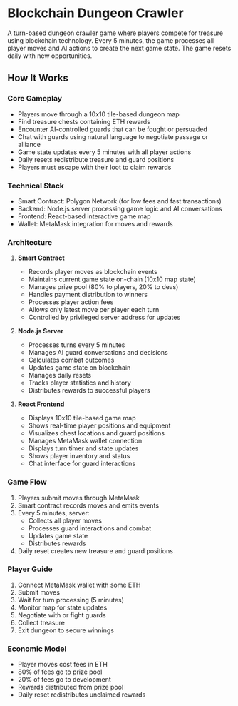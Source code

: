 # Blockchain Dungeon Crawler

A turn-based dungeon crawler game where players compete for treasure using blockchain technology. Every 5 minutes, the game processes all player moves and AI actions to create the next game state. The game resets daily with new opportunities.

## How It Works

### Core Gameplay

- Players move through a 10x10 tile-based dungeon map
- Find treasure chests containing ETH rewards
- Encounter AI-controlled guards that can be fought or persuaded
- Chat with guards using natural language to negotiate passage or alliance
- Game state updates every 5 minutes with all player actions
- Daily resets redistribute treasure and guard positions
- Players must escape with their loot to claim rewards

### Technical Stack

- Smart Contract: Polygon Network (for low fees and fast transactions)
- Backend: Node.js server processing game logic and AI conversations
- Frontend: React-based interactive game map
- Wallet: MetaMask integration for moves and rewards

### Architecture

1. **Smart Contract**

   - Records player moves as blockchain events
   - Maintains current game state on-chain (10x10 map state)
   - Manages prize pool (80% to players, 20% to devs)
   - Handles payment distribution to winners
   - Processes player action fees
   - Allows only latest move per player each turn
   - Controlled by privileged server address for updates

2. **Node.js Server**

   - Processes turns every 5 minutes
   - Manages AI guard conversations and decisions
   - Calculates combat outcomes
   - Updates game state on blockchain
   - Manages daily resets
   - Tracks player statistics and history
   - Distributes rewards to successful players

3. **React Frontend**
   - Displays 10x10 tile-based game map
   - Shows real-time player positions and equipment
   - Visualizes chest locations and guard positions
   - Manages MetaMask wallet connection
   - Displays turn timer and state updates
   - Shows player inventory and status
   - Chat interface for guard interactions

### Game Flow

1. Players submit moves through MetaMask
2. Smart contract records moves and emits events
3. Every 5 minutes, server:
   - Collects all player moves
   - Processes guard interactions and combat
   - Updates game state
   - Distributes rewards
4. Daily reset creates new treasure and guard positions

### Player Guide

1. Connect MetaMask wallet with some ETH
2. Submit moves
3. Wait for turn processing (5 minutes)
4. Monitor map for state updates
5. Negotiate with or fight guards
6. Collect treasure
7. Exit dungeon to secure winnings

### Economic Model

- Player moves cost fees in ETH
- 80% of fees go to prize pool
- 20% of fees go to development
- Rewards distributed from prize pool
- Daily reset redistributes unclaimed rewards

